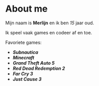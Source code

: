 # About me

Mijn naam is **Merlijn** en ik ben *15* jaar oud.

Ik speel vaak games en codeer af en toe.

Favoriete games:
- **_Subnautica_**
- **_Minecraft_**
- **_Grand Theft Auto 5_**
- **_Red Dead Redemption 2_**
- **_Far Cry 3_**
- **_Just Cause 3_**
